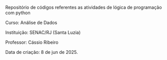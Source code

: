 Repositório de códigos referentes as atividades de lógica de programação com python

Curso: Análise de Dados 

Instituição: SENAC/RJ (Santa Luzia)

Professor:  Cássio Ribeiro

Data de criação: 8 de jun de 2025.
